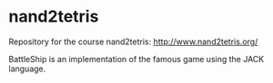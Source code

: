nand2tetris
===========

Repository for the course nand2tetris: http://www.nand2tetris.org/

BattleShip is an implementation of the famous game using the JACK language.
